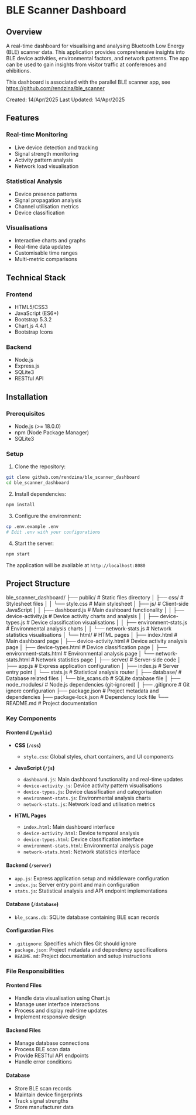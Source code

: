 # BLE Scanner Dashboard

## Overview
A real-time dashboard for visualising and analysing Bluetooth Low Energy (BLE) scanner data. This application provides comprehensive insights into BLE device activities, environmental factors, and network patterns. The app can be used to gain insights from visitor traffic at conferences and ehibitions.

This dashboard is associated with the parallel BLE scanner app, see https://github.com/rendzina/ble_scanner

Created: 14/Apr/2025
Last Updated: 14/Apr/2025

## Features

### Real-time Monitoring
- Live device detection and tracking
- Signal strength monitoring
- Activity pattern analysis
- Network load visualisation

### Statistical Analysis
- Device presence patterns
- Signal propagation analysis
- Channel utilisation metrics
- Device classification

### Visualisations
- Interactive charts and graphs
- Real-time data updates
- Customisable time ranges
- Multi-metric comparisons

## Technical Stack

### Frontend
- HTML5/CSS3
- JavaScript (ES6+)
- Bootstrap 5.3.2
- Chart.js 4.4.1
- Bootstrap Icons

### Backend
- Node.js
- Express.js
- SQLite3
- RESTful API

## Installation

### Prerequisites
- Node.js (>= 18.0.0)
- npm (Node Package Manager)
- SQLite3

### Setup
1. Clone the repository:
```bash
git clone github.com/rendzina/ble_scanner_dashboard
cd ble_scanner_dashboard
```

2. Install dependencies:
```bash
npm install
```

3. Configure the environment:
```bash
cp .env.example .env
# Edit .env with your configurations
```

4. Start the server:
```bash
npm start
```

The application will be available at `http://localhost:8080`

## Project Structure
ble_scanner_dashboard/
├── public/ # Static files directory
│ ├── css/ # Stylesheet files
│ │ └── style.css # Main stylesheet
│ ├── js/ # Client-side JavaScript
│ │ ├── dashboard.js # Main dashboard functionality
│ │ ├── device-activity.js # Device activity charts and analysis
│ │ ├── device-types.js # Device classification visualisations
│ │ ├── environment-stats.js # Environmental analysis charts
│ │ └── network-stats.js # Network statistics visualisations
│ └── html/ # HTML pages
│ ├── index.html # Main dashboard page
│ ├── device-activity.html # Device activity analysis page
│ ├── device-types.html # Device classification page
│ ├── environment-stats.html # Environmental analysis page
│ └── network-stats.html # Network statistics page
│
├── server/ # Server-side code
│ ├── app.js # Express application configuration
│ ├── index.js # Server entry point
│ └── stats.js # Statistical analysis router
│
├── database/ # Database related files
│ └── ble_scans.db # SQLite database file
│
├── node_modules/ # Node.js dependencies (git-ignored)
│
├── .gitignore # Git ignore configuration
├── package.json # Project metadata and dependencies
├── package-lock.json # Dependency lock file
└── README.md # Project documentation

### Key Components

#### Frontend (`/public`)
- **CSS (`/css`)**
  - `style.css`: Global styles, chart containers, and UI components

- **JavaScript (`/js`)**
  - `dashboard.js`: Main dashboard functionality and real-time updates
  - `device-activity.js`: Device activity pattern visualisations
  - `device-types.js`: Device classification and categorisation
  - `environment-stats.js`: Environmental analysis charts
  - `network-stats.js`: Network load and utilisation metrics

- **HTML Pages**
  - `index.html`: Main dashboard interface
  - `device-activity.html`: Device temporal analysis
  - `device-types.html`: Device classification interface
  - `environment-stats.html`: Environmental analysis page
  - `network-stats.html`: Network statistics interface

#### Backend (`/server`)
- `app.js`: Express application setup and middleware configuration
- `index.js`: Server entry point and main configuration
- `stats.js`: Statistical analysis and API endpoint implementations

#### Database (`/database`)
- `ble_scans.db`: SQLite database containing BLE scan records

#### Configuration Files
- `.gitignore`: Specifies which files Git should ignore
- `package.json`: Project metadata and dependency specifications
- `README.md`: Project documentation and setup instructions

### File Responsibilities

#### Frontend Files
- Handle data visualisation using Chart.js
- Manage user interface interactions
- Process and display real-time updates
- Implement responsive design

#### Backend Files
- Manage database connections
- Process BLE scan data
- Provide RESTful API endpoints
- Handle error conditions

#### Database
- Store BLE scan records
- Maintain device fingerprints
- Track signal strengths
- Store manufacturer data